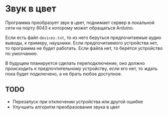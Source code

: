 # Звук в цвет

Программа преобразует звук в цвет, поднимает сервер в локальной сети на порту 8043 к которому может обращаться Arduino.

Если есть файл `devices.txt`, то из него беруться предпочитаемые аудио выводы, к примеру, наушники. Если предпочитаемого устройства нет, то программа не будет работать. Если файла нет, то берётся устройство по умолчанию.

В будущем планируется сделать переподключение, оно должно происходить к предпочтительному устройству, если его нет, то ждать пока будет подключено, а не брать любое доступное.

## TODO

- Перезапуск при отключении устройства или другой ошибке
- Улучшить алгоритм преобразования звука в цвет